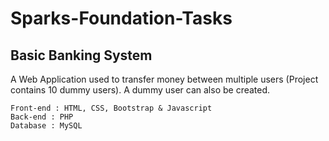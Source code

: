 # Sparks-Foundation-Tasks
## Basic Banking System

A Web Application used to transfer money between multiple users (Project contains 10 dummy users). A dummy user can also be created.

```
Front-end : HTML, CSS, Bootstrap & Javascript 
Back-end : PHP
Database : MySQL
```
